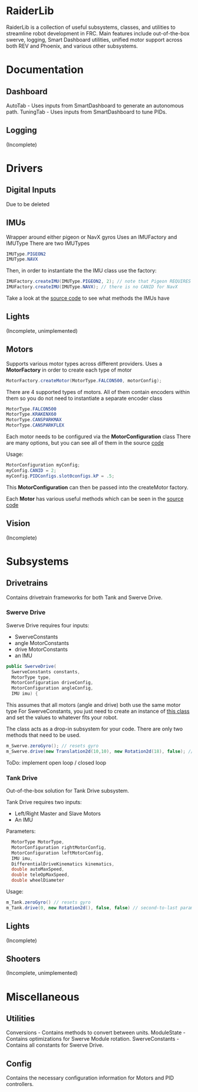 # RaiderLib

RaiderLib is a collection of useful subsystems, classes, and utilities to streamline robot development in FRC. Main features include out-of-the-box swerve, logging, Smart Dashboard utilities, unified motor support across both REV and Phoenix, and various other subsystems.

# Documentation

Dashboard
----
AutoTab - Uses inputs from SmartDashboard to generate an autonomous path.
TuningTab - Uses inputs from SmartDashboard to tune PIDs.

Logging
----
(Incomplete)

# Drivers

Digital Inputs
----
Due to be deleted

IMUs
----
Wrapper around either pigeon or NavX gyros
Uses an IMUFactory and IMUType
There are two IMUTypes
```java
IMUType.PIGEON2
IMUType.NAVX
```
Then, in order to instantiate the the IMU class use the factory:
```java
IMUFactory.createIMU(IMUType.PIGEON2, 2); // note that Pigeon REQUIRES CANID
IMUFactory.createIMU(IMUType.NAVX); // there is no CANID for NavX
```
Take a look at the [source code](https://github.com/RoboRaidersTeam75/RaiderLib/blob/main/src/main/java/RaiderLib/Drivers/IMUs/IMU.java) to see what methods the IMUs have

Lights
----

(Incomplete, unimplemented)

Motors
----
Supports various motor types across different providers.
Uses a **MotorFactory** in order to create each type of motor
```java
MotorFactory.createMotor(MotorType.FALCON500, motorConfig);
```
There are 4 supported types of motors. All of them contain encoders within them so you do not need to instantiate a separate encoder class
```java
MotorType.FALCON500
MotorType.KRAKENX60
MotorType.CANSPARKMAX
MotorType.CANSPARKFLEX
```
Each motor needs to be configured via the **MotorConfiguration** class
There are many options, but you can see all of them in the source [code](https://github.com/RoboRaidersTeam75/RaiderLib/blob/main/src/main/java/RaiderLib/Config/MotorConfiguration.java)

Usage:
```java
MotorConfiguration myConfig;
myConfig.CANID = 2;
myConfig.PIDConfigs.slot0configs.kP = .5;
```
This **MotorConfiguration** can then be passed into the createMotor factory.

Each **Motor** has various useful methods which can be seen in the [source code](https://github.com/RoboRaidersTeam75/RaiderLib/blob/main/src/main/java/RaiderLib/Drivers/Motors/Motor.java)


Vision
----
(Incomplete)

# Subsystems
Drivetrains
----
Contains drivetrain frameworks for both Tank and Swerve Drive.

### Swerve Drive

Swerve Drive requires four inputs:
- SwerveConstants
- angle MotorConstants
- drive MotorConstants
- an IMU

```java
public SwerveDrive(
  SwerveConstants constants,
  MotorType type,
  MotorConfiguration driveConfig,
  MotorConfiguration angleConfig,
  IMU imu) {
```

This assumes that all motors (angle and drive) both use the same motor type
For SwerveConstants, you just need to create an instance of [this class](https://github.com/RoboRaidersTeam75/RaiderLib/blob/main/src/main/java/RaiderLib/Util/SwerveConstants.java) and set the values to whatever fits your robot.

The class acts as a drop-in subsystem for your code.
There are only two methods that need to be used.
```java
m_Swerve.zeroGyro(); // resets gyro
m_Swerve.drive(new Translation2d(10,10), new Rotation2d(18), false); // the last parameter is if to use open loop or not
```

ToDo: implement open loop / closed loop

### Tank Drive
Out-of-the-box solution for Tank Drive subsystem.

Tank Drive requires two inputs:
- Left/Right Master and Slave Motors
- An IMU

Parameters:
```java
  MotorType MotorType,
  MotorConfiguration rightMotorConfig,
  MotorConfiguration leftMotorConfig,
  IMU imu,
  DifferentialDriveKinematics kinematics,
  double autoMaxSpeed,
  double teleOpMaxSpeed,
  double wheelDiameter
```

Usage:
```java
m_Tank.zeroGyro() // resets gyro
m_Tank.drive(0, new Rotation2d(), false, false) // second-to-last parameter is whether or not to use square inputs, last parameter is if the competition is in autonomous period
```

Lights
----
(Incomplete)

Shooters
----
(Incomplete, unimplemented)

# Miscellaneous

Utilities
----
Conversions - Contains methods to convert between units.
ModuleState - Contains optimizations for Swerve Module rotation.
SwerveConstants - Contains all constants for Swerve Drive.

Config
----
Contains the necessary configuration information for Motors and PID controllers.
